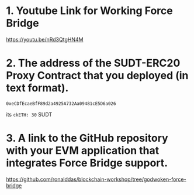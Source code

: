 # 1. Youtube Link for Working Force Bridge
https://youtu.be/nRd3QtgHN4M

# 2. The address of the SUDT-ERC20 Proxy Contract that you deployed (in text format).

`0xeCDfEcaeBfF89d2a4925A732Aa09481cE5D6a026`

its `ckETH: 30` SUDT

# 3. A link to the GitHub repository with your EVM application that integrates Force Bridge support.

https://github.com/ronalddas/blockchain-workshop/tree/godwoken-force-bridge